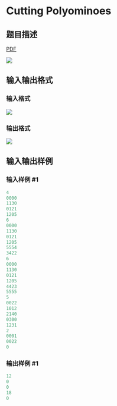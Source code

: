 # Cutting Polyominoes

## 题目描述

[problemUrl]: https://uva.onlinejudge.org/index.php?option=com_onlinejudge&Itemid=8&category=11&page=show_problem&problem=860

[PDF](https://uva.onlinejudge.org/external/9/p919.pdf)

![](https://cdn.luogu.com.cn/upload/vjudge_pic/UVA919/f1a699818bdfbf835a4ce6baa1bfc9a7b7223069.png)

## 输入输出格式

### 输入格式

![](https://cdn.luogu.com.cn/upload/vjudge_pic/UVA919/dc96ff3e201b050a9b234d5568902f09b1cfa78d.png)

### 输出格式

![](https://cdn.luogu.com.cn/upload/vjudge_pic/UVA919/d13038c8b3e55bdbde16d8073b27934753af2215.png)

## 输入输出样例

### 输入样例 #1

```cpp
4
0000
1130
0121
1205
6
0000
1130
0121
1205
5554
3422
6
0000
1130
0121
1205
4423
5555
5
0022
1012
2140
0300
1231
2
0001
0022
0
```


### 输出样例 #1

```cpp
12
0
0
18
0
```


